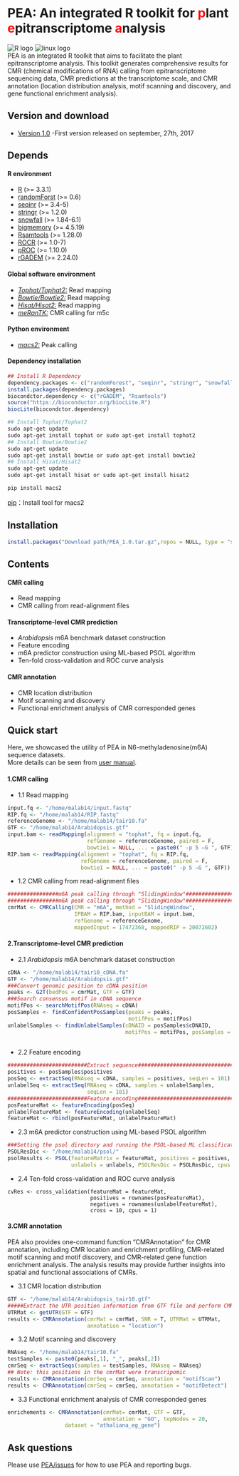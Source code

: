 # **PEA**: An integrated R toolkit for <font color=red>p</font>lant <font color=red>e</font>pitranscriptome <font color=red>a</font>nalysis </br>
![](https://halobi.com/wp-content/uploads/2016/08/r_logo.png "R logo")
![](https://encrypted-tbn2.gstatic.com/images?q=tbn:ANd9GcSvCvZWbl922EJkjahQ5gmTpcvsYr3ujQBpMdyX-YG99vGWfTAmfw "linux logo")
<br>
PEA is an integrated R toolkit that aims to facilitate the plant epitranscriptome analysis. This toolkit generates comprehensive results for CMR (chemical modifications of RNA) calling from epitranscriptome sequencing data, CMR predictions at the transcriptome scale, and CMR annotation (location distribution analysis, motif scanning and discovery, and gene functional enrichment analysis).
<br>
## Version and download <br>
* [Version 1.0](https://github.com/cma2015/EAP/blob/master/EAP_1.0.tar.gz) -First version released on september, 27th, 2017<br>
## Depends
#### R environment <br>
* [R](https://www.r-project.org/) (>= 3.3.1) <br>
* [randomForst](https://cran.r-project.org/web/packages/randomForest/index.html) (>= 0.6) <br>
* [seqinr](https://cran.rstudio.com/web/packages/seqinr/index.html) (>= 3.4-5) <br>
* [stringr](https://cran.r-project.org/web/packages/stringr/index.html) (>= 1.2.0) <br>
* [snowfall](https://cran.r-project.org/web/packages/snowfall/index.html) (>= 1.84-6.1) <br>
* [bigmemory](https://cran.r-project.org/web/packages/bigmemory/index.html) (>= 4.5.19) <br>
* [Rsamtools](http://bioconductor.org/packages/release/bioc/html/Rsamtools.html) (>= 1.28.0) <br>
* [ROCR](http://bioconductor.org/packages/release/bioc/html/ROCR.html) (>= 1.0-7) <br>
* [pROC](http://bioconductor.org/packages/release/bioc/html/pROC.html) (>= 1.10.0) <br>
* [rGADEM](https://bioconductor.org/packages/release/bioc/html/rGADEM.html) (>= 2.24.0) <br>
#### Global software environment <br>
* [_Tophat/Tophat2:_](http://ccb.jhu.edu/software/tophat/index.shtml) Read mapping <br>
* [_Bowtie/Bowtie2:_](bowtie-bio.sourceforge.net/) Read mapping <br>
* [_Hisat/Hisat2:_](www.ccb.jhu.edu/software/hisat/) Read mapping <br>
* [_meRanTK:_](http://www.icbi.at/software/meRanTK/merantk.shtml) CMR calling for m5c<br>
#### Python environment <br>
* [_macs2:_](https://pypi.python.org/pypi/MACS2) Peak calling <br>
#### Dependency installation <br>
```R
## Install R Dependency
dependency.packages <- c("randomForest", "seqinr", "stringr", "snowfall", "bigmemory")
install.packages(dependency.packages)
biocondctor.dependency <- c("rGADEM", "Rsamtools")
source("https://bioconductor.org/biocLite.R")
biocLite(biocondctor.dependency)
```
```bash
## Install Tophat/Tophat2
sudo apt-get update
sudo apt-get install tophat or sudo apt-get install tophat2
## Install Bowtie/Bowtie2
sudo apt-get update
sudo apt-get install bowtie or sudo apt-get install bowtie2
## Install Hisat/Hisat2
sudo apt-get update
sudo apt-get install hisat or sudo apt-get install hisat2
```
```python
pip install macs2
```
[pip](https://www.saltycrane.com/blog/2010/02/how-install-pip-ubuntu/)：Install tool for macs2<br>

## Installation <br>
```R
install.packages("Download path/PEA_1.0.tar.gz",repos = NULL, type = "source")
```
## Contents <br>
#### CMR calling <br>
* Read mapping <br>
* CMR calling from read-alignment files <br>
#### Transcriptome-level CMR prediction <br>
* _Arabidopsis_ m6A benchmark dataset construction <br>
* Feature encoding <br>
* m6A predictor construction using ML-based PSOL algorithm <br>
* Ten-fold cross-validation and ROC curve analysis <br>
#### CMR annotation <br>
* CMR location distribution <br>
* Motif scanning and discovery <br>
* Functional enrichment analysis of CMR corresponded genes <br>
## Quick start <br>
Here, we showcased the utility of PEA in N6-methyladenosine(m6A) sequence datasets. <br>
More details can be seen from [user manual](https://github.com/cma2015/EAP/blob/master/PEA.pdf). <br>
#### 1.CMR calling <br>
* 1.1 Read mapping <br>
```R
input.fq <- "/home/malab14/input.fastq"  
RIP.fq <- "/home/malab14/RIP.fastq"  
referenceGenome <- "/home/malab14/tair10.fa"  
GTF <- "/home/malab14/Arabidopsis.gtf"  
input.bam <- readMapping(alignment = "tophat", fq = input.fq,   
                         refGenome = referenceGenome, paired = F,
                         bowtie1 = NULL, ... = paste0(" -p 5 –G ", GTF))
RIP.bam <- readMapping(alignment = "tophat", fq = RIP.fq,   
                       refGenome = referenceGenome, paired = F,
                       bowtie1 = NULL, ... = paste0(" -p 5 –G ", GTF)) 
```
* 1.2 CMR calling from read-alignment files <br>
```R
################m6A peak calling through "SlidingWindow"##################  
################m6A peak calling through "SlidingWindow"##################  
cmrMat <- CMRCalling(CMR = "m6A", method = "SlidingWindow",  
                     IPBAM = RIP.bam, inputBAM = input.bam,
                     refGenome = referenceGenome, 
                     mappedInput = 17472368, mappedRIP = 20072602) 

```
#### 2.Transcriptome-level CMR prediction <br>
* 2.1 _Arabidopsis_ m6A benchmark dataset construction <br>
```R
cDNA <- "/home/malab14/tair10_cDNA.fa"  
GTF <- "/home/malab14/Arabidopsis.gtf"  
###Convert genomic position to cDNA position  
peaks <- G2T(bedPos = cmrMat, GTF = GTF)  
###Search consensus motif in cDNA sequence  
motifPos <- searchMotifPos(RNAseq = cDNA)  
posSamples <- findConfidentPosSamples(peaks = peaks,  
                                      motifPos = motifPos)  
unlabelSamples <- findUnlabelSamples(cDNAID = posSamples$cDNAID,   
                                     motifPos = motifPos, posSamples = posSamples$positives)
  
```
* 2.2 Feature encoding <br>
```R
#########################Extract sequence#################################  
positives <- posSamples$positives
posSeq <- extractSeq(RNAseq = cDNA, samples = positives, seqLen = 101)  
unlabelSeq <- extractSeq(RNAseq = cDNA, samples = unlabelSamples, 
                         seqLen = 101)  
#########################Feature encoding#################################  
posFeatureMat <- featureEncoding(posSeq)  
unlabelFeatureMat <- featureEncoding(unlabelSeq) 
featureMat <- rbind(posFeatureMat, unlabelFeatureMat)
```
* 2.3 m6A predictor construction using ML-based PSOL algorithm <br>
```R
###Setting the psol directory and running the PSOL-based ML classification###  
PSOLResDic <- "/home/malab14/psol/"  
psolResults <- PSOL(featureMatrix = featureMat, positives = positives,   
                    unlabels = unlabels, PSOLResDic = PSOLResDic, cpus = 5)
```
* 2.4 Ten-fold cross-validation and ROC curve analysis <br>
```
cvRes <- cross_validation(featureMat = featureMat,   
                          positives = rownames(posFeatureMat),  
                          negatives = rownames(unlabelFeatureMat),  
                          cross = 10, cpus = 1)
```
#### 3.CMR annotation <br>
PEA also provides one-command function “CMRAnnotation” for CMR annotation, including CMR location and enrichment profiling, CMR-related motif scanning and motif discovery, and CMR-related gene function enrichment analysis. The analysis results may provide further insights into spatial and functional associations of CMRs.
* 3.1 CMR location distribution <br>
```R
GTF <- "/home/malab14/Arabidopsis_tair10.gtf"  
#####Extract the UTR position information from GTF file and perform CMR location distribution analysis.  
UTRMat <- getUTR(GTF = GTF)  
results <- CMRAnnotation(cmrMat = cmrMat, SNR = T, UTRMat = UTRMat,
                         annotation = "location")  
```
* 3.2 Motif scanning and discovery <br>
```R
RNAseq <- "/home/malab14/tair10.fa" 
testSamples <- paste0(peaks[,1], "_", peaks[,2])
cmrSeq <- extractSeqs(samples = testSamples, RNAseq = RNAseq)  
## Note: this positions in the cmrMat were transcripomic
results <- CMRAnnotation(cmrSeq = cmrSeq, annotation = "motifScan")  
results <- CMRAnnotation(cmrSeq = cmrSeq, annotation = "motifDetect")
``` 
* 3.3 Functional enrichment analysis of CMR corresponded genes <br>
```R
enrichements <- CMRAnnotation(cmrMat= cmrMat, GTF = GTF,
                              annotation = "GO", topNodes = 20,
			      dataset = "athaliana_eg_gene") 
```
## Ask questions
Please use [PEA/issues](https://github.com/cma2015/PEA/issues) for how to use PEA and reporting bugs.
